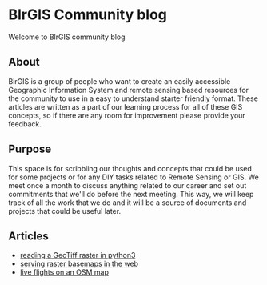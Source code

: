 # BlrGIS Community blog

Welcome to BlrGIS community blog

## About

BlrGIS is a group of people who want to create an easily accessible Geographic Information System and remote sensing based resources for the community to use in a easy to understand starter friendly format.
These articles are written as a part of our learning process for all of these GIS concepts, so if there are any room for improvement please provide your feedback.

## Purpose

This space is for scribbling our thoughts and concepts that could be used for some projects or for any DIY tasks related to Remote Sensing or GIS. We meet once a month to discuss anything related to our career and set out commitments that we'll do before the next meeting. This way, we will keep track of all the work that we do and it will be a source of documents and projects that could be useful later.

## Articles

- [reading a GeoTiff raster in python3](./articles/read_a_geotiff_with_gdal_in_python.md)
- [serving raster basemaps in the web](./articles/serving_raster_basemaps.md)
- [live flights on an OSM map](./articles/live_flights_on_map.md)

